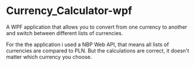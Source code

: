 # Currency_Calculator-wpf
A WPF application that allows you to convert from one currency to another and switch between different lists of currencies.


For the the application i used a NBP Web API, that means all lists of currencies are compared to PLN. 
But the calculations are correct, it doesn't matter which currency you choose.
